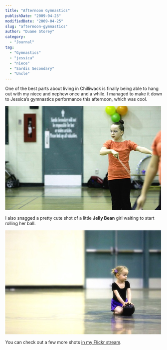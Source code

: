 ```yaml
---
title: "Afternoon Gymnastics"
publishDate: "2009-04-25"
modifiedDate: "2009-04-25"
slug: "afternoon-gymnastics"
author: "Duane Storey"
category:
  - "Journal"
tag:
  - "Gymnastics"
  - "jessica"
  - "niece"
  - "Sardis Secondary"
  - "Uncle"
---
```


One of the best parts about living in Chilliwack is finally being able to hang out with my niece and nephew once and a while. I managed to make it down to Jessica’s gymnastics performance this afternoon, which was cool.

![Jessica](_images/afternoon-gymnastics-1.jpg)

I also snagged a pretty cute shot of a little **Jelly Bean** girl waiting to start rolling her ball.

![Jelly Bean](_images/afternoon-gymnastics-2.jpg)

You can check out a few more shots [in my Flickr stream](http://www.flickr.com/photos/duanestorey/).
